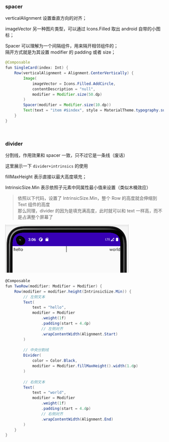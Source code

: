 ### spacer

verticalAlignment 设置垂直方向的对齐；

imageVector 另一种图片类型，可以通过 Icons.Filled 取出 android 自带的小图标；

Spacer 可以理解为一个间隔组件，用来隔开相邻组件的；  
隔开方式就是为其设置 modifier 的 padding 或者 size；

```java
@Composable
fun SingleCard(index: Int) {
    Row(verticalAlignment = Alignment.CenterVertically) {
        Image(
            imageVector = Icons.Filled.AddCircle,
            contentDescription = "null",
            modifier = Modifier.size(50.dp)
        )
        Spacer(modifier = Modifier.size(10.dp))
        Text(text = "item #$index", style = MaterialTheme.typography.subtitle1)
    }
}
```

<br>

### divider

分割线，作用效果和 spacer 一致，只不过它是一条线（废话）

这里展示一下 `divider+intrinsics` 的使用

fillMaxHeight 表示直接以最大高度填充；

IntrinsicSize.Min 表示依照子元素中同属性最小值来设置（类似木桶效应）

> 依照以下代码，设置了 IntrinsicSize.Min，整个 Row 的高度就会伸缩到 Text 组件的高度  
> 那么同理，divider 的因为是填充满高度，此时就可以和 text 一样高，而不是占满整个屏幕了

![](../imgs/compose/bas-component-modifier/bcm2.png)

```cs
@Composable
fun TwoRow(modifier: Modifier = Modifier) {
    Row(modifier = modifier.height(IntrinsicSize.Min)) {
        // 左侧文本
        Text(
            text = "hello",
            modifier = Modifier
                .weight(1f)
                .padding(start = 4.dp)
                // 左侧对齐
                .wrapContentWidth(Alignment.Start)
        )

        // 中央分割线
        Divider(
            color = Color.Black,
            modifier = Modifier.fillMaxHeight().width(1.dp)
        )

        // 右侧文本
        Text(
            text = "world",
            modifier = Modifier
                .weight(1f)
                .padding(start = 4.dp)
                // 右侧对齐
                .wrapContentWidth(Alignment.End)
        )
    }
}
```
